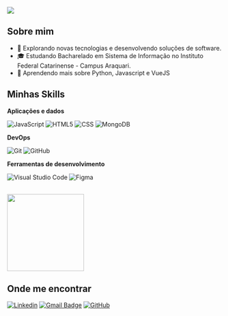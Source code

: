 ![](https://komarev.com/ghpvc/?username=iuricode&color=006bed)

## Sobre mim

- 🤔 Explorando novas tecnologias e desenvolvendo soluções de software.
- 🎓 Estudando Bacharelado em Sistema de Informação no Instituto Federal Catarinense - Campus Araquari.
- 🌱 Aprendendo mais sobre Python, Javascript e VueJS

## Minhas Skills

**Aplicações e dados**

![JavaScript](https://img.shields.io/badge/-JavaScript-333333?style=flat&logo=javascript)
![HTML5](https://img.shields.io/badge/-HTML5-333333?style=flat&logo=HTML5)
![CSS](https://img.shields.io/badge/-CSS-333333?style=flat&logo=CSS3&logoColor=1572B6)
![MongoDB](https://img.shields.io/badge/-MongoDB-333333?style=flat&logo=mongodb)

**DevOps**

![Git](https://img.shields.io/badge/-Git-333333?style=flat&logo=git)
![GitHub](https://img.shields.io/badge/-GitHub-333333?style=flat&logo=github)

**Ferramentas de desenvolvimento**

![Visual Studio Code](https://img.shields.io/badge/-Visual%20Studio%20Code-333333?style=flat&logo=visual-studio-code&logoColor=007ACC)
![Figma](https://img.shields.io/badge/-Figma-333333?style=flat&logo=figma&logoColor=007ACC)

<br/>

<a href="https://github.com/lluissf" title="Perfil do Luís">
  <img height="180em" src="https://github-readme-stats.vercel.app/api?username=lluissf&theme=dracula&show_icons=true" />
</a>

## Onde me encontrar

[![Linkedin](https://img.shields.io/badge/-Luís_Felipe-blue?style=flat-square&logo=Linkedin&logoColor=white&link=LINK-DO-SEU-LINKEDIN)](https://www.linkedin.com/in/luis-felipe-ferreira-da-silva-20b6bb2bb/)
[![Gmail Badge](https://img.shields.io/badge/-luis.felipe.ferreira.da.silva.if@gmail.com-006bed?style=flat-square&logo=Gmail&logoColor=white&link=mailto:SEU-EMAIL)](mailto:luis.felipe.ferreira.da.silva.if@gmail.com)
[![GitHub](https://img.shields.io/github/followers/iuricode?label=follow&style=social)](https://github.com/lluissf)